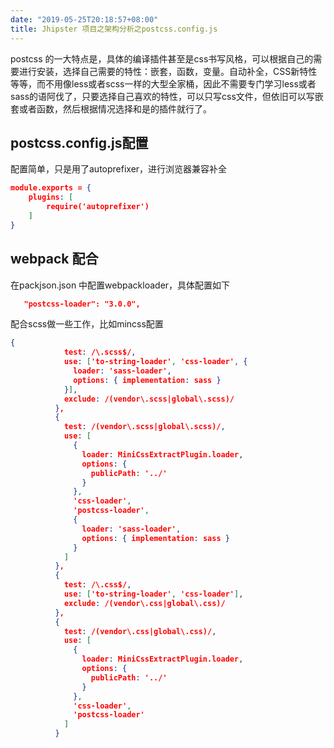 ```yaml
---
date: "2019-05-25T20:18:57+08:00"
title: Jhipster 项目之架构分析之postcss.config.js
---
```


postcss 的一大特点是，具体的编译插件甚至是css书写风格，可以根据自己的需要进行安装，选择自己需要的特性：嵌套，函数，变量。自动补全，CSS新特性等等，而不用像less或者scss一样的大型全家桶，因此不需要专门学习less或者sass的语阿伐了，只要选择自己喜欢的特性，可以只写css文件，但依旧可以写嵌套或者函数，然后根据情况选择和是的插件就行了。

## postcss.config.js配置

配置简单，只是用了autoprefixer，进行浏览器兼容补全

```json
module.exports = {
    plugins: [
        require('autoprefixer')
    ]
}
```

## webpack 配合

在packjson.json 中配置webpackloader，具体配置如下

```json
   "postcss-loader": "3.0.0",
```

配合scss做一些工作，比如mincss配置

```json
{
            test: /\.scss$/,
            use: ['to-string-loader', 'css-loader', {
              loader: 'sass-loader',
              options: { implementation: sass }
            }],
            exclude: /(vendor\.scss|global\.scss)/
          },
          {
            test: /(vendor\.scss|global\.scss)/,
            use: [
              {
                loader: MiniCssExtractPlugin.loader,
                options: {
                  publicPath: '../'
                }
              },
              'css-loader',
              'postcss-loader',
              {
                loader: 'sass-loader',
                options: { implementation: sass }
              }
            ]
          },
          {
            test: /\.css$/,
            use: ['to-string-loader', 'css-loader'],
            exclude: /(vendor\.css|global\.css)/
          },
          {
            test: /(vendor\.css|global\.css)/,
            use: [
              {
                loader: MiniCssExtractPlugin.loader,
                options: {
                  publicPath: '../'
                }
              },
              'css-loader',
              'postcss-loader'
            ]
          }
```
